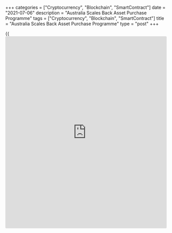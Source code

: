 +++
categories = ["Cryptocurrency", "Blockchain", "SmartContract"]
date = "2021-07-06"
description = "Australia Scales Back Asset Purchase Programme"
tags = ["Cryptocurrency", "Blockchain", "SmartContract"]
title = "Australia Scales Back Asset Purchase Programme"
type = "post"
+++

{{<iframe id="large-banner" src="https://www.bounty.group/#slide=21.0" width="100%" height="600" scrolling="no" style="border: 0px solid rgb(216, 221, 230); border-radius: 3px;">}}

Australia's central bank decided to scale back its quantitative easing
programme citing stronger-than-expected economic recovery and suggested
that interest rates will remain at the current level until 2024.

The [policy](https://www.fintechee.com/policy/) board of the Reserve Bank of Australia headed by Governor
Philip Lowe decided to leave its cash rate unchanged at a record low of
0.10 percent, as widely expected.

Policymakers decided to retain the April 2024 bond as the bond for the
yield target and retain the target of 10 basis points.

Lowe said the board decided to maintain the April 2024 bond as the
target bond, rather than extend the horizon to the bond with a maturity
date of November 2024. This means that, as time passes, the maturity of
the yield target will naturally decline.

After the current bond purchase program ends in early September, the
bank plans to purchase A$4 billion bonds a week instead of the previous
A$5 billion a week, until at least mid November.

Lowe said the bond purchase program is playing an important role in
supporting the Australian [economy][1].

However, the Board is responding to the stronger-than-expected economic
recovery and the improved outlook by adjusting the weekly amount
purchased, the governor said. It will conduct a further review in
November, allowing the Board to respond to the state of the economy at
that time.

"The Board remains committed to maintaining highly supportive monetary
conditions to support a return to full employment in Australia and
inflation consistent with the target," Lowe said in the statement.

The bank reiterated that it will not increase the cash rate until actual
inflation is sustainably within the 2 to 3 percent target range. The
bank's central scenario for the economy is that this condition will not
be met before 2024.

Lowe re-emphasised the point that the condition for an increase in the
cash rate depends upon the data, not the date; it is based on inflation
outcomes, not the [calendar](https://www.fintechee.com/web-trader/).

By tapering its bond purchases and watering down its commitment to keep
its [policy](https://www.fintechee.com/policy/) rate unchanged until 2024, the RBA is paving the way for
interest rate hikes in 2023, Marcel Thieliant, an economist at Capital
Economics, said.

"The Bank will probably slow the pace of its bond-buying further in
November and we suspect it will end them completely by the middle of
next year," the economist said.

The [policy](https://www.fintechee.com/policy/) board noted that one near-term uncertainty is the effect of
the recent virus outbreaks and the lockdowns. But the experience to date
has been that once outbreaks are contained and restrictions are eased,
the economy bounces back quickly.

For comments and feedback [contact](https://www.playgroundfx.com/contact/): editorial@rtt[news](https://www.letsplayfx.com/blog/forex-news-website/).com

[Economic News][1]

 **What parts of the world are seeing the best (and worst) economic
performances lately? Click[here][2] to check out our [Econ Scorecard][2]
and find out! See up-to-the-moment [ranking](https://www.playgroundfx.com/blog/crypto-exchange-ranking/)s for the best and worst
performers in [GDP][3], [unemployment rate][4], [inflation][5] and much
more.**

   1. www.rtt[news](https://www.letsplayfx.com/blog/forex-news-website/).com/Content/EconomicNews.aspx
   2. www.rtt[news](https://www.letsplayfx.com/blog/forex-news-website/).com/economic-scorecard/world-rank/unemployment-rate/highest-performance.aspx
   3. www.rtt[news](https://www.letsplayfx.com/blog/forex-news-website/).com/economic-scorecard/world-rank/GDP/highest-performance.aspx
   4. www.rtt[news](https://www.letsplayfx.com/blog/forex-news-website/).com/economic-scorecard/world-rank/unemployment-rate/lowest-performance.aspx
   5. www.rtt[news](https://www.letsplayfx.com/blog/forex-news-website/).com/economic-scorecard/world-rank/CPI/highest-performance.aspx